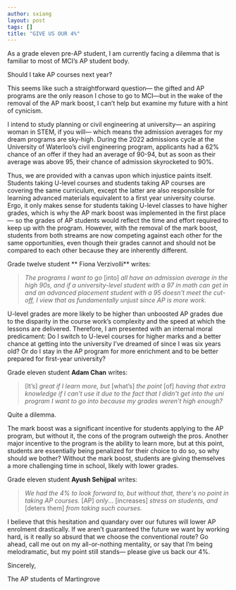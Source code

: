 ```yaml
---
author: sxiang
layout: post
tags: []
title: "GIVE US OUR 4%"
---
```



As a grade eleven pre-AP student, I am currently facing a dilemma that 
is familiar to most of MCI’s AP student body.

Should I take AP courses next year?

This seems like such a straightforward question— the gifted and AP
programs are the only reason I chose to go to MCI—but in the wake of the
removal of the AP mark boost, I can’t help but examine my future with a
hint of cynicism.

I intend to study planning or civil engineering at university— an
aspiring woman in STEM, if you will— which means the admission averages
for my dream programs are sky-high. During the 2022 admissions cycle at
the University of Waterloo’s civil engineering program, applicants had a
62% chance of an offer if they had an average of 90-94, but as soon as
their average was above 95, their chance of admission skyrocketed to
90%.

Thus, we are provided with a canvas upon which injustice paints itself.
Students taking U-level courses and students taking AP courses are
covering the same curriculum, except the latter are also responsible for
learning advanced materials equivalent to a first year university
course. Ergo, it only makes sense for students taking U-level classes to
have higher grades, which is why the AP mark boost was implemented in
the first place— so the grades of AP students would reflect the time and
effort required to keep up with the program. However, with the removal
of the mark boost, students from both streams are now competing against
each other for the same opportunities, even though their grades cannot
and should not be compared to each other because they are inherently
different.

Grade twelve student ** Fiona Verzivolli** writes:

> *The programs I want to go* \[into\] *all have an admission average in
> the high 90s, and if a university-level student with a 97 in math can
> get in and an advanced placement student with a 95 doesn't meet the
> cut-off, I view that as fundamentally unjust since AP is more work.*

U-level grades are more likely to be higher than unboosted AP grades due
to the disparity in the course work’s complexity and the speed at which
the lessons are delivered. Therefore, I am presented with an internal
moral predicament: Do I switch to U-level courses for higher marks and a
better chance at getting into the university I’ve dreamed of since I was
six years old? Or do I stay in the AP program for more enrichment and to
be better prepared for first-year university?

Grade eleven student **Adam Chan** writes:

> \[It’s\] *great if I learn more, but* \[what’s\] *the point* \[of\]
> *having that extra knowledge if I can't use it due to the fact that I
> didn't get into the uni program I want to go into because my grades
> weren't high enough?*

Quite a dilemma.

The mark boost was a significant incentive for students applying to the
AP program, but without it, the cons of the program outweigh the pros.
Another major incentive to the program is the ability to learn more, but
at this point, students are essentially being penalized for their choice
to do so, so why should we bother? Without the mark boost, students are
giving themselves a more challenging time in school, likely with lower
grades.

Grade eleven student **Ayush Sehijpal** writes:

> *We had the 4% to look forward to, but without that, there's no point
> in taking AP courses.* \[AP\] *only*... \[increases\] *stress on
> students, and* \[deters them\] *from taking such courses.*

I believe that this hesitation and quandary over our futures will lower
AP enrolment drastically. If we aren’t guaranteed the future we want by
working hard, is it really so absurd that we choose the conventional
route? Go ahead, call me out on my all-or-nothing mentality, or say that
I’m being melodramatic, but my point still stands— please give us back
our 4%.

Sincerely,

The AP students of Martingrove
